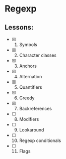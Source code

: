 # Regexp
## Lessons:
  - [x] 1. Symbols
  - [x] 2. Character classes
  - [x] 3. Anchors
  - [x] 4. Alternation
  - [x] 5. Quantifiers
  - [x] 6. Greedy
  - [x] 7. Backreferences
  - [ ] 8. Modifiers
  - [ ] 9. Lookaround
  - [ ] 10. Regexp conditionals
  - [ ] 11. Flags
